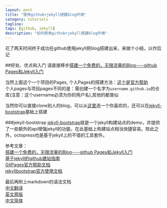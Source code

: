 ```yaml
---
layout: post
title: "使用github+jekyll搭建blog环境"
category: tutorials
tagline: 
tags: [github, jekyll]
description: "如何使用github+jekyll搭建blog环境"
---
```

花了两天时间终于成功在github使用jekyll把blog搭建出来，来做个小结，以作后记

##好处、优点和入门
请直接移步[搭建一个免费的，无限流量的Blog----github Pages和Jekyll入门](http://www.ruanyifeng.com/blog/2012/08/blogging_with_jekyll.html)

当然上面这个一个项目的Pages, 个人Pages的搭建方法：[这个是官方帮助](http://pages.github.com/)    
个人pages与项目pages不同的是：需创建一个名字为`username.github.io`的仓库(注意：这个username必须为你的用户名),其他的都类似

当然你可以直接clone别人的blog，可以从[这里](https://github.com/mojombo/jekyll/wiki/Sites)选一个你喜欢的，还可以在[jekyll-bootstrap](http://jekyllbootstrap.com/)基础上搭建

###jekyll-bootstrap
[jekyll-bootstrap](http://jekyllbootstrap.com/)就是一个jekyll构建站点的demo，并提供了一些额外的api增强jekyll的功能，在此基础上构建站点相当快捷容易。除此之外，octopress也是基于jekyll上的不错的工具套件。

参考文章：  
[搭建一个免费的，无限流量的Blog----github Pages和Jekyll入门](http://www.ruanyifeng.com/blog/2012/08/blogging_with_jekyll.html)  
[基于jekyll的github建站指南](http://jiyeqian.github.io/2012/07/host-your-pages-at-github-using-jekyll/)  
[GitPages官方帮助文档](http://pages.github.com/)   
[jekyllbootstrap官方使用文档](http://jekyllbootstrap.com/)  

最后再附上markdown的语法文档   
[中文翻译](https://github.com/othree/markdown-syntax-zhtw/blob/master/syntax.md)   
[英文原版](http://daringfireball.net/projects/markdown/syntax)   
[中文简体](http://wowubuntu.com/markdown/)  
